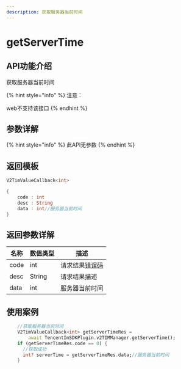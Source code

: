 ```yaml
---
description: 获取服务器当前时间
---
```


# getServerTime

## API功能介绍

获取服务器当前时间

{% hint style="info" %}
注意：

&#x20;web不支持该接口
{% endhint %}

## 参数详解

{% hint style="info" %}
此API无参数
{% endhint %}

## 返回模板

```dart
V2TimValueCallback<int>

{
    code : int
    desc : String
    data : int//服务器当前时间
}
```

## 返回参数详解

| 名称   | 数值类型   | 描述                                                             |
| ---- | ------ | -------------------------------------------------------------- |
| code | int    | 请求结果[错误码](https://cloud.tencent.com/document/product/269/1671) |
| desc | String | 请求结果描述                                                         |
| data | int    | 服务器当前时间                                                        |

## 使用案例  &#x20;

```dart
    //获取服务器当前时间
    V2TimValueCallback<int> getServerTimeRes =
        await TencentImSDKPlugin.v2TIMManager.getServerTime();
    if (getServerTimeRes.code == 0) {
      //获取成功
      int? serverTime = getServerTimeRes.data;//服务器当前时间
    }
```
